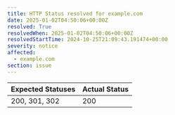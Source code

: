 ```yaml
---
title: HTTP Status resolved for example.com
date: 2025-01-02T04:50:06+00:00Z
resolved: True
resolvedWhen: 2025-01-02T04:50:06+00:00Z
resolvedStartTime: 2024-10-25T21:09:43.191474+00:00
severity: notice
affected:
  - example.com
section: issue
---
```


| Expected Statuses | Actual Status  |
|-------------------|----------------|
| 200, 301, 302 | 200 |
